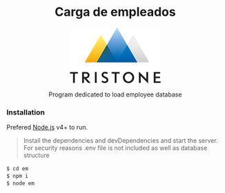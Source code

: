 <center><strong><h1>Carga de empleados</h1></strong></center>


<p align="center">
  <img src="https://raw.githubusercontent.com/aramogs/bts/master/public/img/tristone_logo_head.png" />
</p>

<center><p>Program dedicated to load employee database </p></center>


### Installation

Prefered  [Node.js](https://nodejs.org/) v4+ to run.

>Install the dependencies and devDependencies and start the server.
>For security reasons .env file is not included as well as database structure

```sh
$ cd em
$ npm i
$ node em
```
